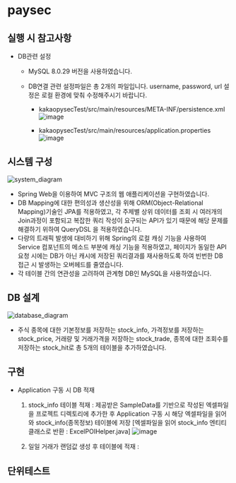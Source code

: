 # paysec

## 실행 시 참고사항
- DB관련 설정 
  - MySQL 8.0.29 버전을 사용하였습니다.
  - DB연결 관련 설정파일은 총 2개의 파일입니다. username, password, url 설정은 로컬 환경에 맞춰 수정해주시기 바랍니다.

    - kakaopysecTest/src/main/resources/META-INF/persistence.xml
      ![image](https://user-images.githubusercontent.com/20436113/192613621-20e564a7-f0be-48cb-8ef7-ac1749ad503a.png)

    - kakaopysecTest/src/main/resources/application.properties
      ![image](https://user-images.githubusercontent.com/20436113/192613947-457c64fc-8153-43ac-85ff-1d52b5e0be22.png)



## 시스템 구성
![system_diagram](https://user-images.githubusercontent.com/20436113/192609113-100d1a42-d9f2-4e97-8909-5bb2baeb1176.png)

- Spring Web을 이용하여 MVC 구조의 웹 애플리케이션을 구현하였습니다.
- DB Mapping에 대한 편의성과 생산성을 위해 ORM(Object-Relational Mapping)기술인 JPA를 적용하였고, 각 주제별 상위 데이터를 조회 시 여러개의 Join과정이 포함되고 복잡한 쿼리 작성이 요구되는 API가 있기 때문에 해당 문제를 해결하기 위하여 QueryDSL 을 적용하였습니다.
- 다량의 트래픽 발생에 대비하기 위해 Spring의 로컬 캐싱 기능을 사용하여 Service 컴포넌트의 메소드 부분에 캐싱 기능을 적용하였고, 페이지가 동일한 API 요청 시에는 DB가 아닌 캐시에 저장된 쿼리결과를 재사용하도록 하여 빈번한 DB 접근 시 발생하는 오버헤드를 줄였습니다.
- 각 테이블 간의 연관성을 고려하여 관계형 DB인 MySQL을 사용하였습니다.


## DB 설계
![database_diagram](https://user-images.githubusercontent.com/20436113/192611180-9da12c68-6820-4ad3-b808-0da644391342.png)

- 주식 종목에 대한 기본정보를 저장하는 stock_info, 가격정보를 저장하는 stock_price, 거래량 및 거래가격을 저장하는 stock_trade, 종목에 대한 조회수를 저장하는 stock_hit로 총 5개의 테이블을 추가하였습니다.


## 구현
- Application 구동 시 DB 적재
  1. stock_info 테이블 적재 : 제공받은 SampleData를 기반으로 작성된 엑셀파일을 프로젝트 디렉토리에 추가한 후 Application 구동 시 해당 엑셀파일을 읽어와 stock_info(종목정보) 테이블에 저장
    [엑셀파일을 읽어 stock_info 엔티티 클래스로 반환 : ExcelPOIHelper.java]
    ![image](https://user-images.githubusercontent.com/20436113/192616095-dba83443-39e3-455b-85cf-4f0851287d9d.png)

  2. 일일 거래가 랜덤값 생성 후 테이블에 적재 :



## 단위테스트





